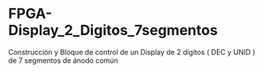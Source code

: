 # FPGA-Display_2_Digitos_7segmentos
Construcción y Bloque de control de un Display de 2 dígitos ( DEC y UNID ) de 7 segmentos de ánodo común
